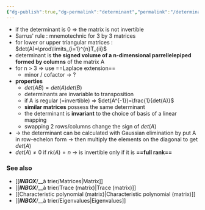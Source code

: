 ```yaml
---
{"dg-publish":true,"dg-permalink":"determinant","permalink":"/determinant/","dgHomeLink":true,"dgPassFrontmatter":false}
---
```



- if the determinant is 0 => the matrix is not invertible
- Sarrus' rule : mnemotechnic for 3 by 3 matrices
- for lower or upper triangular matrices : $det(A)=\prod\limits_{i=1}^{n}T_{ii}$
- determinant is **the signed volume of a n-dimensional parrellelepiped formed by columns** of the matrix A
- for n > 3 => use ==Laplace extension==
	- minor / cofactor -> ?
- **properties**
	- $det(AB)=det(A)det(B)$
	- determinants are invariable to transposition
	- if A is regular (=invertible) => $det(A^{-1})=\frac{1}{det(A)}$
	- **similar matrices** possess the same determinant
	- the determinant is **invariant** to the choice of basis of a linear mapping
	- swapping 2 rows/columns change the sign of $det(A)$
- -> the determinant can be calculated with Gaussian elimination by put A in row-echelon form -> then multiply the elements on the diagonal to get $det(A)$
- $det(A)\neq 0$ if $rk(A)=n$ -> is invertible only if it is **==full rank==**

### See also
- [[___INBOX___/__à trier/Matrices|Matrix]]
- [[___INBOX___/__à trier/Trace (matrix)|Trace (matrix)]]
- [[Characteristic polynomial (matrix)|Characteristic polynomial (matrix)]]
- [[___INBOX___/__à trier/Eigenvalues|Eigenvalues]]
